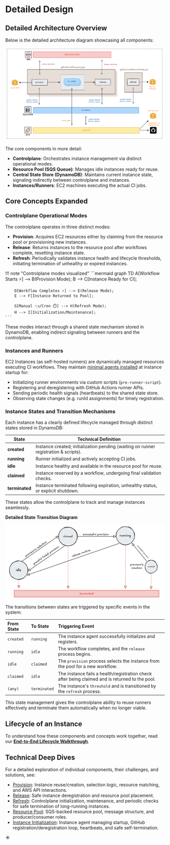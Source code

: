 # Detailed Design

## Detailed Architecture Overview

Below is the detailed architecture diagram showcasing all components:

![Overall Architecture](../assets/overall-architecture.png)

The core components in more detail:

- **Controlplane**: Orchestrates instance management via distinct operational modes.
- **Resource Pool (SQS Queue)**: Manages idle instances ready for reuse.
- **Central State Store (DynamoDB)**: Maintains current instance state, signaling indirectly between controlplane and instances.
- **Instances/Runners**: EC2 machines executing the actual CI jobs.

## Core Concepts Expanded

### Controlplane Operational Modes

The controlplane operates in three distinct modes:

- **Provision**: Acquires EC2 resources either by claiming from the resource pool or provisioning new instances.
- **Release**: Returns instances to the resource pool after workflows complete, resetting instance state.
- **Refresh**: Periodically validates instance health and lifecycle thresholds, initiating termination of unhealthy or expired instances.

!!! note "Controlplane modes visualized"
    ```mermaid
    graph TD
        A[Workflow Starts ⚡️] --> B(Provision Mode);
        B --> C[Instance Ready for CI];

        D[Workflow Completes ⚡️] --> E(Release Mode);
        E --> F[Instance Returned to Pool];

        G[Manual 👈/Cron ⏱️] --> H(Refresh Mode);
        H --> I[Initialization/Maintenance];
    ```

These modes interact through a shared state mechanism stored in DynamoDB, enabling indirect signaling between runners and the controlplane.

### **Instances and Runners**

EC2 Instances (as self-hosted runners) are dynamically managed resources executing CI workflows. They maintain [minimal agents installed](./instance-initialization.md) at instance startup for:

- Initializing runner environments via custom scripts (`pre-runner-script`).
- Registering and deregistering with GitHub Actions runner APIs.
- Sending periodic health signals (heartbeats) to the shared state store.
- Observing state changes (e.g. runId assignments) for timely registration.

### **Instance States and Transition Mechanisms**

Each instance has a clearly defined lifecycle managed through distinct states stored in DynamoDB:

| State | Technical Definition        |
|--------------|----------------------|
| **created**  | Instance created; initialization pending (waiting on runner registration & scripts). |
| **running**  | Runner initialized and actively accepting CI jobs.|
| **idle**     | Instance healthy and available in the resource pool for reuse.  |
| **claimed**  | Instance reserved by a workflow, undergoing final validation checks.   |
| **terminated**| Instance terminated following expiration, unhealthy status, or explicit shutdown.|

These states allow the controlplane to track and manage instances seamlessly.

**Detailed State Transition Diagram**

![state-transition](../assets/state-transition.png)

The transitions between states are triggered by specific events in the system:

| From State | To State | Triggering Event |
| :--- | :--- | :--- |
| `created` | `running` | The instance agent successfully initializes and registers. |
| `running` | `idle` | The workflow completes, and the `release` process begins. |
| `idle` | `claimed` | The `provision` process selects the instance from the pool for a new workflow. |
| `claimed` | `idle` | The instance fails a health/registration check after being claimed and is returned to the pool. |
| `(any)` | `terminated` | The instance's `threshold` and is transitioned by the `refresh` process. |

This state management gives the controlplane ability to reuse runners effectively and terminate them automatically when no longer viable.

## Lifecycle of an Instance

To understand how these components and concepts work together, read our **[End-to-End Lifecycle Walkthrough](./lifecycle-walkthrough.md)**.

## Technical Deep Dives

For a detailed exploration of individual components, their challenges, and solutions, see:

- [Provision](./provision/provision.md): Instance reuse/creation, selection logic, resource matching, and AWS API interactions.
- [Release](./release.md): Safe instance deregistration and resource pool placement.
- [Refresh](./refresh.md): Controlplane initialization, maintenance, and periodic checks for safe termination of long-running instances.
- [Resource Pool](./resource-pool.md): SQS-backed resource pool, message structure, and producer/consumer roles.
- [Instance Initialization](./instance-initialization.md): Instance agent managing startup, GitHub registration/deregistration loop, heartbeats, and safe self-termination.

:sunny:

